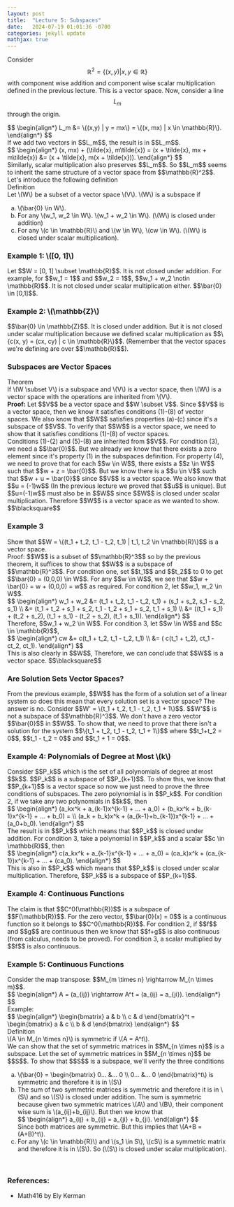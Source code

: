 ```yaml
---
layout: post
title:  "Lecture 5: Subspaces"
date:   2024-07-19 01:01:36 -0700
categories: jekyll update
mathjax: true
---
```


	
Consider $$\mathbb{R}^2 = \{(x,y) | x,y \in \mathbb{R}\}$$ with component wise addition and component wise scalar multiplication defined in the previous lecture. This is a vector space. Now, consider a line $$L_m$$ through the origin. 
<div>
$$
\begin{align*}
L_m &= \{(x,y) | y = mx\} = \{(x, mx) | x \in \mathbb{R}\}.
\end{align*}
$$
</div>
If we add two vectors in $$L_m$$, the result is in $$L_m$$. 
<div>
$$
\begin{align*}
(x, mx) + (\tilde{x}, m\tilde{x}) = (x + \tilde{x}, mx + m\tilde{x}) 
                                  &= (x + \tilde{x}, m(x + \tilde{x})).
\end{align*}
$$
</div>
Similarly, scalar multiplication also preserves $$L_m$$. So $$L_m$$ seems to inherit the same structure of a vector space from $$\mathbb{R}^2$$. Let's introduce the following definition
<div class="bdiv">
  Definition
</div>
<div class="bbdiv">
  Let \(W\) be a subset of a vector space \(V\). \(W\) is a subspace if
  <ol style="list-style-type:lower-alpha">
      <li>\(\bar{0} \in W\).</li>
	  <li>For any \(w_1, w_2 \in W\). \(w_1 + w_2 \in W\). (\(W\) is closed under addition)</li>
      <li>For any \(c \in \mathbb{R}\) and \(w \in W\), \(cw \in W\). (\(W\) is closed under scalar multiplication).</li>
</ol>
</div>
<!------------------------------------------------------------------------------------>
<h3>Example 1: \([0, 1]\)</h3>
Let $$W = [0, 1] \subset \mathbb{R}$$. It is not closed under addition. For example, for $$w_1 = 1$$ and $$w_2 = 1$$, $$w_1 + w_2 \notin \mathbb{R}$$. It is not closed under scalar multiplication either. $$\bar{0} \in [0,1]$$. 
<br>
<!------------------------------------------------------------------------------------>
<h3>Example 2: \(\mathbb{Z}\)</h3>
$$\bar{0} \in \mathbb{Z}$$. It is closed under addition. But it is not closed under scalar multiplication because we defined scalar multiplication as $$\{c(x, y) = (cx, cy) | c \in \mathbb{R}\}$$. (Remember that the vector spaces we're defining are over $$\mathbb{R}$$).
<br>
<!------------------------------------------------------------------------------------>
<h3>Subspaces are Vector Spaces</h3>
<div class="purdiv">
  Theorem
</div>
<div class="purbdiv">
  If \(W \subset V\) is a subspace and \(V\) is a vector space, then \(W\) is a vector space with the operations are inherited from \(V\).
</div>
<b>Proof:</b>
Let $$V$$ be a vector space and $$W \subset V$$. Since $$V$$ is a vector space, then we know it satisfies conditions (1)-(8) of vector spaces. We also know that $$W$$ satisfies properties (a)-(c) since it's a subspace of $$V$$. To verify that $$W$$ is a vector space, we need to show that it satisfies conditions (1)-(8) of vector spaces.
<br>
Conditions (1)-(2) and (5)-(8) are inherited from $$V$$. For condition (3), we need a $$\bar{0}$$. But we already we know that there exists a zero element since it's property (1) in the subspaces definition. For property (4), we need to prove that for each $$w \in W$$, there exists a $$z \in W$$ such that $$w + z = \bar{0}$$. But we know there is a $$u \in V$$ such that $$w + u = \bar{0}$$ since $$V$$ is a vector space. We also know that $$u = (-1)w$$ (In the previous lecture we proved that $$u$$ is unique). But $$u=(-1)w$$ must also be in $$W$$ since $$W$$ is closed under scalar multiplication.
Therefore $$W$$ is a vector space as we wanted to show. $$\blacksquare$$
<br>
<!------------------------------------------------------------------------------------>
<h3>Example 3</h3>
Show that $$W = \{(t_1 + t_2, t_1 - t_2, t_1) | t_1, t_2 \in \mathbb{R}\}$$ is a vector space.
<br>
Proof: $$W$$ is a subset of $$\mathbb{R}^3$$ so by the previous theorem, it suffices to show that $$W$$ is a subspace of $$\mathbb{R}^3$$. For condition one, set $$t_1$$ and $$t_2$$ to 0 to get $$\bar{0} = (0,0,0) \in W$$. For any $$w \in W$$, we see that $$w + \bar{0} = w + (0,0,0) = w$$ as required. For condition 2, let $$w_1, w_2 \in W$$. 
<div>
$$
\begin{align*}
w_1 + w_2 &= (t_1 + t_2, t_1 - t_2, t_1) + (s_1 + s_2, s_1 - s_2, s_1) \\
          &= (t_1 + t_2 + s_1 + s_2, t_1 - t_2 + s_1 + s_2, t_1 + s_1) \\
		  &= ((t_1 + s_1) + (t_2 + s_2), (t_1 + s_1) - (t_2 + s_2), (t_1 + s_1)).
\end{align*}
$$
</div>
Therefore, $$w_1 + w_2 \in W$$. For condition 3, let $$w \in W$$ and $$c \in \mathbb{R}$$,
<div>
$$
\begin{align*}
cw &= c(t_1 + t_2, t_1 - t_2, t_1) \\
   &= ( c(t_1 + t_2), ct_1 - ct_2, ct_1).
\end{align*}
$$
</div>
This is also clearly in $$W$$, Therefore, we can conclude that $$W$$ is a vector space. $$\blacksquare$$
<br>
<!------------------------------------------------------------------------------------>
<h3>Are Solution Sets Vector Spaces?</h3>
From the previous example, $$W$$ has the form of a solution set of a linear system so does this mean that every solution set is a vector space? The answer is no. Consider $$W' = \{t_1 + t_2, t_1 - t_2, t_1 + 1\}$$. $$W'$$ is not a subspace of $$\mathbb{R}^3$$. We don't have a zero vector $$\bar{0}$$ in $$W$$. To show that, we need to prove that there isn't a solution for the system $$\{t_1 + t_2, t_1 - t_2, t_1 + 1\}$$ where $$t_1+t_2 = 0$$, $$t_1 - t_2 = 0$$ and $$t_1 + 1 = 0$$.
<br>
<!------------------------------------------------------------------------------------>
<h3>Example 4: Polynomials of Degree at Most \(k\)</h3>
Consider $$P_k$$ which is the set of all polynomials of degree at most $$k$$. $$P_k$$ is a subspace of $$P_{k+1}$$. To show this, we know that $$P_{k+1}$$ is a vector space so now we just need to prove the three conditions of subspaces. The zero polynomial is in $$P_k$$. For condition 2, if we take any two polynomials in $$k$$, then
<div>
$$
\begin{align*}
(a_kx^k + a_{k-1}x^{k-1} + ... + a_0) + (b_kx^k + b_{k-1}x^{k-1} + ... + b_0) = \\
(a_k + b_k)x^k + (a_{k-1}+b_{k-1})x^{k-1} + ... + (a_0+b_0).
\end{align*}
$$
</div>
The result is in $$P_k$$ which means that $$P_k$$ is closed under addition. For condition 3, take a polynomial in $$P_k$$ and a scalar $$c \in \mathbb{R}$$, then
<div>
$$
\begin{align*}
c(a_kx^k + a_{k-1}x^{k-1} + ... + a_0) =  (ca_k)x^k + (ca_{k-1})x^{k-1} + ... + (ca_0).
\end{align*}
$$
</div>
This is also in $$P_k$$ which means that $$P_k$$ is closed under scalar multiplication. Therefore, $$P_k$$ is a subspace of $$P_{k+1}$$.
<br>
<!------------------------------------------------------------------------------------>
<h3>Example 4: Continuous Functions</h3>
The claim is that $$C^0(\mathbb{R})$$ is a subspace of $$F(\mathbb{R})$$. For the zero vector, $$\bar{0}(x) = 0$$ is a continuous function so it belongs to $$C^0(\mathbb{R})$$. For condition 2, if $$f$$ and $$g$$ are continuous then we know that $$f+g$$ is also continuous (from calculus, needs to be proved). For condition 3, a scalar multiplied by $$f$$ is also continuous. 
<br>
<!------------------------------------------------------------------------------------>
<h3>Example 5: Continuous Functions</h3>
Consider the map transpose: $$M_{m \times n} \rightarrow M_{n \times m}$$.
<div>
$$
\begin{align*}
A = (a_{ij}) \rightarrow A^t = (a_{ij} = a_{ji}).
\end{align*}
$$
</div>
Example:
<div>
$$
\begin{align*}
\begin{bmatrix}
a & b \\
c & d
\end{bmatrix}^t
= 
\begin{bmatrix}
a & c \\
b & d
\end{bmatrix}
\end{align*}
$$
</div>
<div class="bdiv">
  Definition
</div>
<div class="bbdiv">
  \(A \in M_{n \times n}\) is symmetric if \(A = A^t\).
</div>
We can show that the set of symmetric matrices in $$M_{n \times n}$$ is a subspace. Let the set of symmetric matrices in $$M_{n \times n}$$ be $$S$$. To show that $$S$$ is a subspace, we'll verify the three conditions
<ol style="list-style-type:lower-alpha">
<li>\(\bar{0} = \begin{bmatrix} 0... &... 0 \\ 0... &... 0 \end{bmatrix}^t\) is symmetric and therefore it is in \(S\)</li>
<li>The sum of two symmetric matrices is symmetric and therefore it is in \(S\) and so \(S\) is closed under addition.
The sum is symmetric because given two symmetric matrices \(A\) and \(B\), their component wise sum is \(a_{ij}+b_{ij}\). But then we know that
<div>
$$
\begin{align*}
a_{ij} + b_{ij} = a_{ji} + b_{ji}.
\end{align*}
$$
</div>
Since both matrices are symmetric. But this implies that \(A+B = (A+B)^t\).
</li>
<li>For any \(c \in \mathbb{R}\) and \(s_1 \in S\), \(cS\) is a symmetric matrix and therefore it is in \(S\). So (\(S\) is closed under scalar multiplication).</li>
</ol>
<br>
<!------------------------------------------------------------------------------------>
<h3>References:</h3>
<ul>
<li>Math416 by Ely Kerman</li>
</ul>
